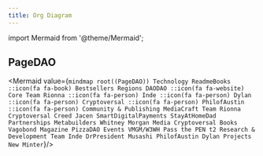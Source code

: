 ```yaml
---
title: Org Diagram
---
```

import Mermaid from '@theme/Mermaid';

## PageDAO

<Mermaid value={`
mindmap
  root((PageDAO))
    Technology
      ReadmeBooks
      ::icon(fa fa-book)
        Bestsellers
        Regions
      DAODAO
      ::icon(fa fa-website)
    Core Team
      Rionna
      ::icon(fa fa-person)
      Inde
      ::icon(fa fa-person)
      Dylan
      ::icon(fa fa-person)
      Cryptoversal
      ::icon(fa fa-person)
      PhilofAustin
      ::icon(fa fa-person)
    Community & Publishing
      MediaCraft
        Team
          Rionna
          Cryptoversal
          Creed
          Jacen
          SmartDigitalPayments
          StayAtHomeDad
    Partnerships
      Metabuilders
      Whitney Morgan Media
      Cryptoversal Books
      Vagobond Magazine
    PizzaDAO
      Events
        VMGM/W3WH
        Pass the PEN
        t2
    Research & Development
      Team
        Inde
        DrPresident
        Musashi
        PhilofAustin
        Dylan
      Projects
        New Minter
`}/>